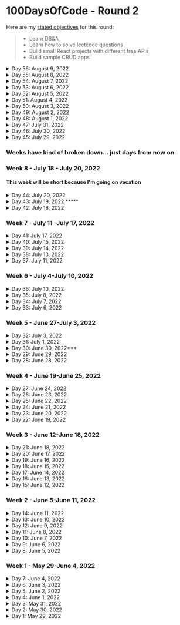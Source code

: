 # 100DaysOfCode - Round 2

Here are my [stated objectives](https://lenniecottrell.github.io/100DaysOfCode-Round-2/) for this round:

>  - Learn DS&A
>  - Learn how to solve leetcode questions
>  - Build small React projects with different free APIs
>  - Build sample CRUD apps


<details>
  <summary>Day 56: August 9, 2022</summary>

  #### Things I accomplished today:
  #### Things I want to focus on tomorrow:
  #### Notes/Learnings

</details>

<details>
  <summary>Day 55: August 8, 2022</summary>

  #### Things I accomplished today:
  #### Things I want to focus on tomorrow:
  #### Notes/Learnings

</details>

<details>
  <summary>Day 54: August 7, 2022</summary>

  #### Things I accomplished today:
  #### Things I want to focus on tomorrow:
  #### Notes/Learnings

</details>

<details>
  <summary>Day 53: August 6, 2022</summary>

  #### Things I accomplished today:
  #### Things I want to focus on tomorrow:
  #### Notes/Learnings

</details>

<details>
  <summary>Day 52: August 5, 2022</summary>

  #### Things I accomplished today:
  #### Things I want to focus on tomorrow:
  #### Notes/Learnings

</details>

<details>
  <summary>Day 51: August 4, 2022</summary>

  #### Things I accomplished today:
  #### Things I want to focus on tomorrow:
  #### Notes/Learnings

</details>

<details>
  <summary>Day 50: August 3, 2022</summary>

  #### Things I accomplished today:
  #### Things I want to focus on tomorrow:
  #### Notes/Learnings

</details>

<details>
  <summary>Day 49: August 2, 2022</summary>

  #### Things I accomplished today:
  #### Things I want to focus on tomorrow:
  #### Notes/Learnings

</details>

<details>
  <summary>Day 48: August 1, 2022</summary>

  #### Things I accomplished today:
  #### Things I want to focus on tomorrow:
  #### Notes/Learnings

</details>

<details>
  <summary>Day 47: July 31, 2022</summary>

  #### Things I accomplished today:
  #### Things I want to focus on tomorrow:
  #### Notes/Learnings

</details>

<details>
  <summary>Day 46: July 30, 2022</summary>

  #### Things I accomplished today:
  #### Things I want to focus on tomorrow:
  #### Notes/Learnings

</details>

<details>
  <summary>Day 45: July 29, 2022</summary>

  #### Things I accomplished today:
  - I got the "My Library" page working. It now renders books from any of the available shelves!
  #### Things I want to focus on tomorrow:
  - design and add a button to remove a book from a bookshelf - maybe it can go in the bookdetail component somehow? Or make a similar but slightly different version of the book detail component? that's probably easier
  #### Notes/Learnings
  - To Do:
    - add a logged in context
    - ~~Differentiate between the GET shelf calls in the backend~~
    - remove books from shelves
    - Deal with the sign in button state
    - Add sorting
    - Clean up styles

</details>

### Weeks have kind of broken down... just days from now on

### Week 8 - July 18 - July 20, 2022
#### This week will be short because I'm going on vacation

<details>
  <summary>Day 44: July 20, 2022</summary>

  #### Things I accomplished today:
  -Opened and closed a PR for the `feature/addToLibrary` branch.
  - I added a route to the backend to GET an authenticated user's shelves and successfully returned a book I added via my app
  - I added a custom hook to use Context for the Token value. It works, but I still need a deeper understanding of Context
  #### Things I want to focus on tomorrow:
  -Tomorrow I'll be off the grid! When I get back, focus on rendering the shelves. I need to adapt the CardGrid component for the shelves, but I already have a good idea about how to do it
  #### Notes/Learnings
  - I found out that currently I can only log in on the landing page. That isn't a problem, but I need to deal with it
  - Still to do, in a loose order:
    - Render the shelves
    - Differentiate between the GET shelf calls in the backend
    - remove books from shelves
    - Deal with the sign in button state
    - Add sorting
    - Clean up styles


</details>
<details>
  <summary>Day 43: July 19, 2022 *****</summary>

  #### Things I accomplished today:
  - I finally got my backend request working, and added a book to my google books library!
  #### Things I want to focus on tomorrow:
  - add the other calls to the other shelves
  - Start working on what happens once the backend gets the response
  #### Notes/Learnings
  - Still to do, in no particular order: 
    - Remove books from shelves
    - render the shelves and handle auto updates?
    - add sorting
    - add pagination/load more
    - handle rendering of the sign in button if you're signed in
    - clean up the styles of the book detail page

</details>
<details>
  <summary>Day 42: July 18, 2022</summary>

  #### Things I accomplished today:
  - Changed my API key and reset my .env file so it doesn't get tracked!
  - Wrote my basic routes for the backend
  - Connected my frontend to the backend and sent request parameters
  - Sent basic responses to the frontend
  #### Things I want to focus on tomorrow:
  - Make a request from the backend to the google books API and actually send book data to the frontend - I should plan out how that's actually going to work in my app...
  #### Notes/Learnings
  - Always make sure .env files are in the .gitignore BEFORE you start coding!
  - I achieved everything I said I wanted to work on today
  - If I had the whole day free I feel like I could make massive progress on this project

</details>

### Week 7 - July 11 -July 17, 2022

<details>
  <summary>Day 41: July 17, 2022</summary>

  #### Things I accomplished today:
  - I missed yesterday but I made it up today with some big progress!
  - I figured out how to get the access token I need for the google books api
  - I re-wrote my book detail modal to include options for which shelf I needed to add the book do
  - I created a backend to store my API key to make authenticated requests
  #### Things I want to focus on tomorrow:
  - I need to connect my backend and frontend to send the bookdata to the backend, make the request with the API key, and send the data back to the frontend
  #### Notes/Learnings
  - The most secure way to store sensitive data in a react app is to store it in a backend and make requests from the backend. 
  - I made big progress today! I'm getting closer and closer to getting all the pieces together, I can feel it coming

</details>

<details>
  <summary>Day 40: July 15, 2022</summary>

  #### Things I accomplished today:
  - I finally figured out the difference between authorization and authentication - for my purposes I need authorization in my app ising an OAuth implicit flow to get a token for the books API. Actually implementing it is proving challenging, mostly because Google's docs are difficult to navigate. It's hard to tell what's relevant to me and useful
  #### Things I want to focus on tomorrow:
  - Keep working on this
  #### Notes/Learnings

</details>

<details>
  <summary>Day 39: July 14, 2022</summary>

  #### Things I accomplished today:
  - I did a lot of reading about using google authentication and mad a couple of attempt adding it to my app. 
  - I got the basic user data, but haven't figured out hwo to get a token yet
  #### Things I want to focus on tomorrow:
  - Still working on this
  #### Notes/Learnings
  - The first tutorial I watched used tools that are now deprecated since Google's move to Google Identity Services, so I had to backtrack and start over. I'm trying to just use Google's docs and guides
  - The google docs are confusing

</details>

<details>
  <summary>Day 38: July 13, 2022</summary>

  #### Things I accomplished today:
  - I'm still digging into Google Identity Services. I tried using some pre-built stuff from NPM but I can't seem to get the things I need from it, so I keep having to backtrack and learn how to implement it directly. This is probably a good thing in the long run.
  #### Things I want to focus on tomorrow:
  - Keep working on this - I'm going to stick to this goal until I am able to add books to my library
  #### Notes/Learnings
  - Be patient, be consistent, you'll get there

</details>

<details>
  <summary>Day 37: July 11, 2022</summary>

  #### Things I accomplished today:
  - Did more research/tinkering with google auth - I still think it'll serve my purposes but it's taking a while to know how to implement it correctly. I think I need to use React Context?
  #### Things I want to focus on tomorrow:
  - Keep working on this
  #### Notes/Learnings
  - Glad to try a new tool like React Context

</details>

### Week 6 - July 4-July 10, 2022

<details>
  <summary>Day 36: July 10, 2022</summary>

  #### Things I accomplished today:
  - I decided to revisit using google for authentication rather than building my own system and adding stuff to a backend, and I think it'll work fine (I'm trying to do less from scratch this time around)
  - I started building out a pretty basic sign-in flow with some npm packages, but as soon as I got it working Google gave me a warning that I was using a soon-to-be-deprecated library and I'd need to upgrade, so I had to backtrack
  #### Things I want to focus on tomorrow:
  - Keep going with this login issue, I don't think it'll take that long actually (...he said ominously)
  #### Notes/Learnings
  - This round has been less consistent than round 1, but I have a baby coming and I'm trying to spend quality time with my wife before we have the kid, so I don't feel that bad about missing a day. As long as I stay on track with my goals and keep making progress, that's the important part
  - I've been reminded that I enjoy the consistency of daily learning/building, and when this is over I would like to build in an hour of learning/building every day even if it's not in the formal structure of #100DaysOfCode

</details>
<details>
  <summary>Day 35: July 8, 2022</summary>

  #### Things I accomplished today:
  - I started thinking about how to add things to "My Library" in my book app, and originally I was thinking I could use the Google Books API for that (I think I still can?) but then I thought I might need a database to store everything, so I started looking into MongoDB, and that research was all I really had time for.
  #### Things I want to focus on tomorrow:
  - Keep going with Mongo, but also maybe spend some more time deciding if I really actually need to do it this way or not.
  #### Notes/Learnings
  - I haven't made anything with Mongo or any NoSQL DB yet, so I definitely want to come back to it.

</details>
<details>
  <summary>Day 34: July 7, 2022</summary>

  #### Things I accomplished today:
  - I was finally able to select a single book and pass the data to the modal component on a click
  - I made the "find in overdrive" link look like a button
  #### Things I want to focus on tomorrow:
  - Style the modal and fix the cards
  - Add buttons to "add to library"
  #### Notes/Learnings
  - This was a pretty common and trivial thing to do in React, and I'm glad that my blocker was not my understanding of it, but just a simple syntax error.

</details>

<details>
  <summary>Day 33: July 6, 2022</summary>

  #### Things I accomplished today:
  - Turns out the undefined data wasn't my issue (thank god, I felt so dumb), the problem was I had brackets around my mapped JSX, so the map was returning an awrray of undefined. Still feel dumb, but not as dumb because I did actually know what I was doing, I just had a stupid syntax error.
  - I watched the videos on doubly linked lists and circular lists, but I will watch them again and take notes
  #### Things I want to focus on tomorrow:
  - Keep working on selecting a single book
  #### Notes/Learnings

</details>

### Week 5 - June 27-July 3, 2022

<details>
  <summary>Day 32: July 3, 2022</summary>

  #### Things I accomplished today:
  - Kept working on reorganizing my API data in react so it's easier to work with
  - I refactored a bunch of stuff but I'm still having trouble dealing with undefined data.
  #### Things I want to focus on tomorrow:
  - If I have time, keep working on this
  #### Notes/Learnings
  - Maybe I need to do some react tutorials to review some react concepts...

</details>
<details>
  <summary>Day 31: July 1, 2022</summary>

  #### Things I accomplished today:
  - I jumped back into the book app today. It took a minute to get my brain back in the mode but eventually I got into it again. Daily work will be helpful
  #### Things I want to focus on tomorrow:
  - Keep working on reorganizing the data to make it easier to use and more "react-like"
  - Keep working on dispoalying the data as a selectable card
  #### Notes/Learnings
  - I'm super stuck on this, and being stuck sucks. I'll keep working at it until I get it. 

</details>
<details>
  <summary>Day 30: June 30, 2022***</summary>

  #### Things I accomplished today:
  - I FINALLY REVERSED A LINKED LIST!!!! The problem before was that I wasn't resetting `current` back to the head on subsequent interations, so after the first removal the loop didn't run.
  #### Things I want to focus on tomorrow:
  - My parents are in town but I'm still gonna try to get up early to code. Back to the book app, where I'm stuck on another problem. Hopefully coming back to it with fresh eyes will be helpful
  #### Notes/Learnings
  - I want to write a blog post about this process! I made so many mistakes!

</details>
<details>
  <summary>Day 29: June 29, 2022</summary>

  #### Things I accomplished today:
  - I was able to fix my `removeLast` method enough so that I can successfully reverse a linked list with up to two elements. It doesn't work when I add a third element. WHYYYYYYYYY
  #### Things I want to focus on tomorrow:
  - Keep working on this problem. If I can't figure it out tomorrow I will ask for help, but I won't look up alternate solutions until I have solved it at least once by myself.
  #### Notes/Learnings
  - Progress is slow when you have a very limited time each day.

</details>
<details>
  <summary>Day 28: June 28, 2022</summary>
  
 I went to a wedding this past weekend so I took satuday and sunday off, and I just couldn't fit it in on monday, so I'm starting back up Tuesday. This upcoming weekend will also be weird because my aprents are in town - I will try to code in the mornings as usual but might not get to it every day.
 
  #### Things I accomplished today:
  - I'm still working on reversing a linked list - as I was debugging I learned that there were issues with my `removeLast` and `addFirst` methods. I think I successfully debugged and tested `addFirst` but I have more to do with `removeLast`. I'm getting closer though
  #### Things I want to focus on tomorrow:
  - Solve. This. Problem.
  #### Notes/Learnings
  - On leetcode the implementation will have to be different - right now I'm implementing methods as part of the LinkedList class, but I don't know if I can manipulate the class on leetcode. 

</details>

### Week 4 - June 19-June 25, 2022

<details>
  <summary>Day 27: June 24, 2022</summary>
  
  #### Things I accomplished today:
  - I reworked my implementation of the linked list and I got really close to figuring out the right syntax to reverse it, but I'm not quite there yet. I'm close though, and I'm confident that I can come up with my own (brute force) solution before I need to look up answers
  #### Things I want to focus on tomorrow:
  - Tomorrow I will be taking a break since I'm going to a wedding. Back to in on Sunday!
  - On sunday I will solve this problem!
  #### Notes/Learnings
  - I did the beginning of this process on paper, which allowed me to think through the problem fully before jumping in to actual code. Now that I'm just struggling with implementation, I think it's better that I'm able to test it in VScode.

</details>
<details>
  <summary>Day 26: June 23, 2022</summary>

  #### Things I accomplished today:
  - Back to the book app. I'm struggling with a problem that feels trivial, and all I accomplished today was more struggle
  #### Things I want to focus on tomorrow:
  - I try to balance time between working a project and DSA study, but it's hard to be patient with progress when you're stuck on a problem in both realms. I think I might try to go back to reversing a linked list tomorrow, and come back to this problem in my app once I solve that one.
  #### Notes/Learnings
  - Sometimes I feel like I really understand how to do this work, and sometimes I still feel like a dumb baby. I hope I can get a job as a developer even when there are still times I feel like a dumb baby. Is that the bar for getting a dev job? Not ever feeling like a dumb baby anymore?

</details>
<details>
  <summary>Day 25: June 22, 2022</summary>

  #### Things I accomplished today:
  - I started actually working on reversing a linked list. I have some pseudocode I think will work, I just need to do the hard part of actually implementing it
  #### Things I want to focus on tomorrow:
  - I'll keep working away at this problem.
  #### Notes/Learnings
  - I tried to modularize the implementation of a linked list and an addLast() method and got caught up in the npm requirements of modules, but when I was testing my implementation it was working and I only had to look up one thing
  - This will take me a little while, but I really want to figure this out before looking up an answer

</details>
<details>
  <summary>Day 24: June 21, 2022</summary>

  #### Things I accomplished today:
  - I was really tired today and had a busy day, so I didn't accomplish much, but I started thinking about how to reverse a linked list. With the time and mental space I have this week it will probably take me a few days to work out a test solution. 
  #### Things I want to focus on tomorrow:
  - I want to keep working on reversing a linked list
  - work on the card if I have time
  #### Notes/Learnings
  - Must. Not. Criticize. Myself. For. Being. Tired.

</details>
<details>
  <summary>Day 23: June 20, 2022</summary>

  #### Things I accomplished today:
  - I tried to refactor my list component with `map()` instead of creating an array with a for loop, but I ended up breaking it a lot more :(
  - On the upside, I submitted two PRs to my company codebase today, so that's pretty exciting, and I think should count towards this project
  #### Things I want to focus on tomorrow:
  - Keep working on the card grid state
  - Start a new linked list problem so I don't let it get stale
  #### Notes/Learnings
  - This is an annoying problem!!!

</details>

<details>
  <summary>Day 22: June 19, 2022</summary>

  #### Things I accomplished today:
  - I watched a new linked list video about the Iterable interface in Java. I'm not sure if I'll end up using the info from this video because I'm not using Java, but I'm sure that the concept is valuable, and it was the last video before getting into doubly linked lists and circular lists
  - I realized that moving my API call did not, in fact, solve my problem of selecting a specific card. I need to figure out how to set the state of the card grid with a "selected" card.
  #### Things I want to focus on tomorrow:
  - Keep working on the grid
  #### Notes/Learnings
  - This is my first major stumbling block on this project. I hate to be impeded by something that feels so fundamental to React, but I need to remind myself that I'm still learning, people have solved this problem before, and I'll figure it out eventually if I keep at it.

</details>

### Week 3 - June 12-June 18, 2022

<details>
  <summary>Day 21: June 18, 2022</summary>

  #### Things I accomplished today:
  - I realized I didn't know how to get book data into my book detail page, and started thinking I might need Redux for that. After reading a bit about Redux I realized I just needed to move my API call to the book grid component instead.
  - I'm actually not 100% sure this solves my problem, but I'm going to work on it for a while to see if I can make it work. Then I'll revisit redux if I can't.
  #### Things I want to focus on tomorrow:
  - Keep working on the book detail page
  #### Notes/Learnings
  - Reading about use cases for redux was helpful before I just dove right in. The idea that planning and preparation is a better approach than just jumping right into the code is sinking deeper and deeper into my awareness as I work on this.

</details>

<details>
  <summary>Day 20: June 17, 2022</summary>

  #### Things I accomplished today:
  - I built out the basic skeleton of the book detail page and added it as a modal on the main page
  #### Things I want to focus on tomorrow:
  - Keep styling the modal so it looks right and displays the right information
  #### Notes/Learnings
  - Getting that modal working was way trickier than I thought it would be!
  - Don't forget to put the right day in the commit message

</details>

<details>
  <summary>Day 19: June 16, 2022</summary>

  #### Things I accomplished today:
  - I worked through Leetcode 203 with a one pointer and two pointers today to really make sure I knew what was going on, and created a little visual helper for myself with sticky notes.
  - I designed and started building the skeleton for a book detail page in my book app
  #### Things I want to focus on tomorrow:
  - Build out the book detail page
  #### Notes/Learnings
  - My main app page is currently rendering twice on initial load - I gotta figure that out.
  - Things not to forget about: TDD, Redux

</details>

<details>
  <summary>Day 18: June 15, 2022</summary>

  #### Things I accomplished today:
  - I worked through Leetcode 203 again focusing on understanding each step
  #### Things I want to focus on tomorrow:
  - I'm going to keep working on LinkedList problems for now - I'll get to the book app this weekend
  #### Notes/Learnings
  - It's tedious to work the same problems multiple times, but if the focus is on understanding, I think it's still a good use of my time. I want a deep knowledge of these concepts, and since I'm not in school full time I need to be wrestling with them as much as possible during my limited time I have to study and practice.

</details>

<details>
  <summary>Day 17: June 14, 2022</summary>

  #### Things I accomplished today:
  - worked on leetcode #203
  - I wrestled with it for a while before looking at solutions - I'll need to do that for a while as I'm learning, and with limited time I'll have to be patient. However! When I looked at some solutions I was really close 
  #### Things I want to focus on tomorrow:
  - I want to work through this problem again to review
  - I'd really like to not leave the book app for more than a day or two - maybe I can find a time in the middle of the day?
  #### Notes/Learnings
  - Doing this with limited time is a littel frustrating. Things are going pretty well at work, but my progress with learning/building an app is extra slow since I limited time. I'm leaning in to development opportunities at work, but I'd still like to build out my portfolio and I'd still like to learn DS&A

</details>

<details>
  <summary>Day 16: June 13, 2022</summary>

  #### Things I accomplished today:
  - Reviewed some linked list implementation and started a new problem
  #### Things I want to focus on tomorrow:
  - work on that problem!
  - If I have time start working on the book detail page
  #### Notes/Learnings
  -I like learning

</details>

<details>
  <summary>Day 15: June 12, 2022</summary>

  #### Things I accomplished today:
  - I built out a login page with Formik and Chakra. Doesn't do anything yet but the basic page is built
  #### Things I want to focus on tomorrow:
  - Review Linked List videos and code
  - Look at a new Linked List Problem
  - Start building a book detail page
  #### Notes/Learnings

</details>


### Week 2 - June 5-June 11, 2022
<details>
  <summary>Day 14: June 11, 2022</summary>

  #### Things I accomplished today:
  - Finished leetcode 141, but had to look up the full solution
  - Decided to switch my account login from a modal to a separate page
  - Did more reading and gathered some more resources on user auth. Beginning to feel a bit like [yak shaving](https://xkcd.com/1739/) -> I need to create a form, okay I can do that with Chakra, but chakra recommends integrating with Formik, okay now I have to read about Formik, plus I have this walkthrough open that I should read to get an overview of the process, and does user auth require React's context API? I need to read about that too...
  #### Things I want to focus on tomorrow:
  - Revisit the linked list videos to keep it fresh, maybe start a new problem
  - Build out the account page
  #### Notes/Learnings
  - There was a trick to finding a linked list cycle that I didn't know where a pointer that moves by two and a pointer that moves by one will eventually meet up if there is a cycle. Seems straightforward and I wonder what other kinds of problems there are where I can use that concept
  - I looked a bit deeper into using google sign-in and I think it might be ambitious for now. I should focus on building out the rest of the app before adding user auth. 
  - Refocus: make a book details page, make a way to populate "my library"


</details>
<details>
  <summary>Day 13: June 10, 2022</summary>

  #### Things I accomplished today:
  - I looked at LeetCode #237 on linked lists. I reviewed a couple of solutions after thinking about it for a while and made sure I understood the solutions before moving on.
  - Started working on LeetCode #141 also. I got close! my initial attempt passed some of the test cases but didn't pass submission. I'll take one more crack at it before looking up solutions.
  #### Things I want to focus on tomorrow:
  - finish this problem
  - keep reading about user auth
  #### Notes/Learnings
  - I'm very proud of myself for beginning to tackle leetcode questions, and actually starting to feel like I understand the basics of DS&A


</details>
<details>
  <summary>Day 12: June 9, 2022</summary>

  #### Things I accomplished today:
  - I finished building the "My Library" page when its blank - I think I need to implement user authentication before I can populate shelves? Maybe not....
  - Cleaned up some components
  - Started studying how another dev implemented user auth on a simple to do app (he used Redux)
  #### Things I want to focus on tomorrow:
  - I want to keep working on this, but I also want to keep picking away at linked lists. I'm gonna do some review and maybe look at a problem
  - If I have more time I'll keep studying how to do user authentication
  #### Notes/Learnings
  - I am feeling very confident with my CSS/Fundamental React skills. I obviously have a ton to learn still, but it's time to start challenging myself to get outside my comfort zone.
  - Adding user auth will definitely be a challenge!
  - Add redux to this app would also be a very useful challenge


</details>
<details>
  <summary>Day 11: June 8, 2022</summary>

  #### Things I accomplished today:
  - Today I made some design decions about UI/UX and started implementing them in my book app
  - "My Library" will be its own page with tabs for different shelves
  - Account login is a modal box for now
  #### Things I want to focus on tomorrow:
  - finish building the "My Library" page
  - study how to add authentication
  #### Notes/Learnings
  - I can't stress enough how important and valuable it is to plan before starting to code. Let this be a lesson I drive deep into my brain.


</details>
<details>
  <summary>Day 10: June 7, 2022</summary>

  #### Things I accomplished today:
  - did some planning for the next pages of my book app
  - Built out the about page
  - Researched some components I want to use for the account page and book detail page
  #### Things I want to focus on tomorrow:
  - Build the account page and book detail page
  - Connect the routes to the new pages
  #### Notes/Learnings
  - Design choices are hard! There are many different ways a design could go, and planning definitely helps but it's hard to know if you're picking a good UI/UX until you actually start using the thing I think.


</details>
<details>
  <summary>Day 9: June 6, 2022</summary>

  #### Things I accomplished today:
  - attempted to implement a linked list from memory
  - reviewed some of the linked list videos as a refresher
  #### Things I want to focus on tomorrow:
  - don't lose steam on the book app - do some planning
  #### Notes/Learnings
  - false confidence when you're learning is super real. 
  - The concept of a linked list isn't hard to understand, but remembering how to implement it in code is more difficult than I expected
  - Practice more. Maybe look at some problems and solutions to get more context on how to use a linked list?

</details>
<details>
  <summary>Day 8: June 5, 2022</summary>

  #### Things I accomplished today:
  * standardized the card size and position of the images/text on the cards
  * used a SimpleGrid instead of normal Grid in ChakraUI to make easy breakpoints for the grid
  * added a small hover animation to the cards and a fade in for when they load
  * I started making my routes, and I realized I have more planning to do to figure out what the other pages will look like
  #### Things I want to focus on tomorrow:
  - Start with reviewing what I know about linked lists
  - Introduce the next problem in Cracking the Coding Interview
  - Work on the plan for the additional pages in my book app
  #### Notes/Learnings
  - Working in support has made using documentation way easier. Since I reference our own docs and KB at work, I'm used to the language and how it applies Also, since I just know more about code now, implementing things with the docs makes more sense.

</details>



### Week 1 - May 29-June 4, 2022
<details>
  <summary>Day 7: June 4, 2022</summary>

  ###### Things I accomplished today:
    - learned about remove(), find(), and peek() methods in linked lists
    - populated my book cards with titles, authors, and images
  ###### Things I want to focus on tomorrow:
    - try to write out a linked list in javascript from memory and my notes without referencing the one I already wrote
    - make a working branch on the book app so I don't accidentally ruin the good work I've done :)
    - set breakpoints on the grid
    - standardize the title/author text position
    - add a hover animation to the cards
    - add routes to the other pages and start building them
  ###### Notes/Learnings
    - other future to-dos include publishing to github pages, adding authentication
    - I had to deal with what happens when there are no image links, so that was a interesting edge case to have to work around. It wasn't too tricky, but I didn't expect it

</details>

<details>
  <summary>Day 6: June 3, 2022</summary>

  ###### Things I accomplished today:
    - I solved the first problem in Cracking the Coding Interview with a brute force method and O(n^2) time. I looked up other more efficient solutions - time to learn about hash tables!
    - I learned how to implement a queue in Javascript
    - I got to spend some hours building my book app UI with ChakraUI and the google books API. It was good practice to fetch API data and display it with useEffect(). I have a kind of clunky solution at the moment, I'll go back and refactor after I clean up the UI a little bit
  ###### Things I want to focus on tomorrow:
    - clean the UI so the cards are all the same size
    - consider a different way to display the book data
    - watch another linked list video
  ###### Notes/Learnings
    - I learned a lot about Chakra UI today, and hot damn using a component library really speeds things up. I don't regret all the time I've spent struggling with CSS, but I'm grateful for a component library that can speed up UI development. 
</details>

<details>
  <summary>Day 5: June 2, 2022</summary>

  ###### Things I accomplished today:
    - Researched UI libraries a bit more and devcided to change to ChakraUI, started learning about it
    - Started building my component skeleton
    - Watched 2 more Linked List videos about removeFirst() and removeLast()
    - I started working on the first problem from Cracking the Coding Interview. It's a type of question I've seen before, I just need to remember how to do it.
  ###### Things I want to focus on tomorrow:
    - I want to start building the UI at least, if not start to import some data
    - finish this algo problem
  ###### Notes/Learnings
    - I actually think data structures are super interesting. The videos I'm watching explain everything very clearly and make it seem way easier than I'm sure it is in reality, so I'm excited to start actually applying this stuff to problems.
</details>

<details>
  <summary>Day 4: June 1, 2022</summary>

  ###### Things I accomplished today:
    - I started planning the UI for the book app and made a list of the tools I plan to use
  ###### Things I want to focus on tomorrow:
    - Another couple of linked list vids
    - Review the linked list implementation in Javascript
  ###### Notes/Learnings
    - Planning before coding is good and helpful!
</details>

<details>
  <summary>Day 3: May 31, 2022</summary>

  ###### Things I accomplished today:
    - watched some videos about adding to the beginning or adding to the ending of an array
    - I started reviewing the Google Books API docs
    - I started reading Cracking the Coding Interview to get an idea of what's ahead.
  ###### Things I want to focus on tomorrow:
    - start sketching out my plans for a personal library app - what are all the parts and pieces, what does the UI look like?
  ###### Notes/Learnings
    - I was reminded today as I dove in the deep end of the google books API how much better off I'll be if I spend some time planning before jumping into the code. A solid plan will give me the mental framework and conceptual skeleton I need to be more efficient when I actually start diving in
</details>

<details>
  <summary>Day 2: May 30, 2022</summary>

  ###### Things I accomplished today:
    - I learned about considering boundary conditions in data structures, and adding an element to the beginning of a linked list
    - Reviewed some of the basic of BigO notation
    - I initialized a new app for organizing books using the google boks API
  ###### Things I want to focus on tomorrow:
    - more linked list videos
    - dig deeper into the google books API and start building an app
  ###### Notes/Learnings
    - the 5 boundary conditions for data structures should be considered regardless of the type od structure:
      - what to do if it's empty
      - what to do if there's a single element
      - how to add/remove from the beginning
      - how to add/remove from the end
      - working in the middle
</details>

<details>
  <summary>Day 1: May 29, 2022</summary>

  ###### Things I accomplished today:
    - I started learning about linked lists
    - I wrote some code to define a linked list in javascript
  ###### Things I want to focus on tomorrow:
    - Watch the next lectures on linked lists from SDSU
    - Start looking at leetcode?
  ###### Notes/Learnings:
    - Each node in a lists contains a pointer and data
    - List are always complexity O(n) (technically Theta(n)), because each item always needs to be counted and the time it takes to count them increases linearly with the number of items
    - The nodes in a linked list are stored in separate objects that contain pointers to the next objects in the list. This is different from an array, where elements are stored in contiguous memory locations (each location being an increment of 4 bytes)
    - Search operations are slow because nodes are accessed sequentially
    - Uses more memory than arrays because of the pointers
    - Nodes can be more easily manipulated than arrays
</details>
